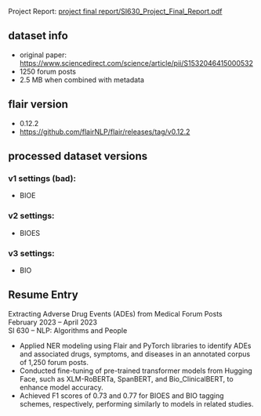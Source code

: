 

Project Report: [project final report/SI630_Project_Final_Report.pdf](https://github.com/Unusuala1l2e3x4/Extracting-ADEs-from-Medical-Forum-Posts/blob/main/project%20final%20report/SI630_Project_Final_Report.pdf)



## dataset info
- original paper: https://www.sciencedirect.com/science/article/pii/S1532046415000532
- 1250 forum posts
- 2.5 MB when combined with metadata



## flair version
- 0.12.2
- https://github.com/flairNLP/flair/releases/tag/v0.12.2


## processed dataset versions
### v1 settings (bad):
- BIOE

### v2 settings:
- BIOES

### v3 settings:
- BIO




## Resume Entry
Extracting Adverse Drug Events (ADEs) from Medical Forum Posts\
February 2023 – April 2023\
SI 630 – NLP: Algorithms and People
-	Applied NER modeling using Flair and PyTorch libraries to identify ADEs and associated drugs, symptoms, and diseases in an annotated corpus of 1,250 forum posts.
-	Conducted fine-tuning of pre-trained transformer models from Hugging Face, such as XLM-RoBERTa, SpanBERT, and Bio_ClinicalBERT, to enhance model accuracy.
-	Achieved F1 scores of 0.73 and 0.77 for BIOES and BIO tagging schemes, respectively, performing similarly to models in related studies.
